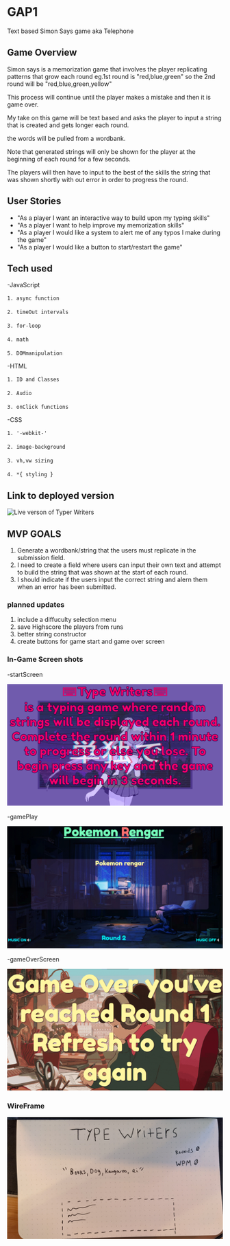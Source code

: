 # GAP1
Text based Simon Says game aka Telephone

## Game Overview
Simon says is a memorization game that involves the player replicating patterns that grow each round eg.1st round is "red,blue,green" so the 2nd round will be "red,blue,green,yellow" 

This process will continue until the player makes a mistake and then it is game over. 

My take on this game will be text based and asks the player to input a string that is created and gets longer each round.

the words will be pulled from a wordbank.

Note that generated strings will only be shown for the player at the beginning of each round for a few seconds.

The players will then have to input to the best of the skills the string that was shown shortly with out error in order to progress the round.


## User Stories
- "As a player I want an interactive way to build upon my typing skills"
- "As a player I want to help improve my memorization skills"
- "As a player I would like a system to alert me of any typos I make during the game"
- "As a player I would like a button to start/restart the game"

## Tech used
-JavaScript

    1. async function

    2. timeOut intervals

    3. for-loop

    4. math

    5. DOMmanipulation

-HTML

    1. ID and Classes

    2. Audio

    3. onClick functions
    
-CSS

    1. '-webkit-'

    2. image-background

    3. vh,vw sizing

    4. *{ styling }


## Link to deployed version
![Live verson of Typer Writers](https://maccam91.github.io/GAP1/)


## MVP GOALS
1. Generate a wordbank/string that the users must replicate in the submission field.
2. I need to create a field where users can input their own text and attempt to build the string that was shown at the start of each round.
3. I should indicate if the users input the correct string and alern them when an error has been submitted.

### planned updates
1. include a diffuculty selection menu
2. save Highscore the players from runs
3. better string constructor
4. create buttons for game start and game over screen


### In-Game Screen shots

-startScreen

![](screenshots/gamestart.png)

-gamePlay

![](screenshots/gameplay.png)

-gameOverScreen

![](screenshots/gameover.png)


### WireFrame

![](/GAP1wireframe.jpg)




